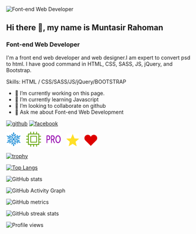 ![Font-end Web Developer](https://avatars.githubusercontent.com/u/108324481?v=4)

## Hi there 👋, my name is Muntasir Rahoman
### Font-end Web Developer

I'm a front end web developer and web designer.I am expert to convert psd to html. I have good command in HTML, CSS, SASS, JS, jQuery, and Bootstrap. 

Skills:  HTML / CSS/SASS/JS/jQuery/BOOTSTRAP

- 🔭 I’m currently working on this page. 
- 🌱 I’m currently learning Javascript 
- 👯 I’m looking to collaborate on github 
- 💬 Ask me about Font-end Web Development 


[<img src='https://cdn.jsdelivr.net/npm/simple-icons@3.0.1/icons/github.svg' alt='github' height='40'>](https://github.com/MuntasirMunna)  [<img src='https://cdn.jsdelivr.net/npm/simple-icons@3.0.1/icons/facebook.svg' alt='facebook' height='40'>](https://www.facebook.com/mdmunna.khan.10048379)  

<a href='https://archiveprogram.github.com/'><img src='https://raw.githubusercontent.com/acervenky/animated-github-badges/master/assets/acbadge.gif' width='40' height='40'></a> <a href='https://docs.github.com/en/developers'><img src='https://raw.githubusercontent.com/acervenky/animated-github-badges/master/assets/devbadge.gif' width='40' height='40'></a> <a href='https://github.com/pricing'><img src='https://raw.githubusercontent.com/acervenky/animated-github-badges/master/assets/pro.gif' width='40' height='40'></a> <a href='https://stars.github.com/'><img src='https://raw.githubusercontent.com/acervenky/animated-github-badges/master/assets/starbadge.gif' width='35' height='35'></a> <a href='https://docs.github.com/en/github/supporting-the-open-source-community-with-github-sponsors'><img src='https://raw.githubusercontent.com/acervenky/animated-github-badges/master/assets/sponsorbadge.gif' width='35' height='35'></a> 

[![trophy](https://github-profile-trophy.vercel.app/?username=MuntasirMunna)](https://github.com/ryo-ma/github-profile-trophy)

[![Top Langs](https://github-readme-stats.vercel.app/api/top-langs/?username=MuntasirMunna)](https://github.com/anuraghazra/github-readme-stats)

![GitHub stats](https://github-readme-stats.vercel.app/api?username=MuntasirMunna&show_icons=true&count_private=true)  

![GitHub Activity Graph](https://activity-graph.herokuapp.com/graph?username=MuntasirMunna)  

![GitHub metrics](https://metrics.lecoq.io/MuntasirMunna)  

![GitHub streak stats](https://github-readme-streak-stats.herokuapp.com/?user=MuntasirMunna)  

![Profile views](https://gpvc.arturio.dev/MuntasirMunna)  
